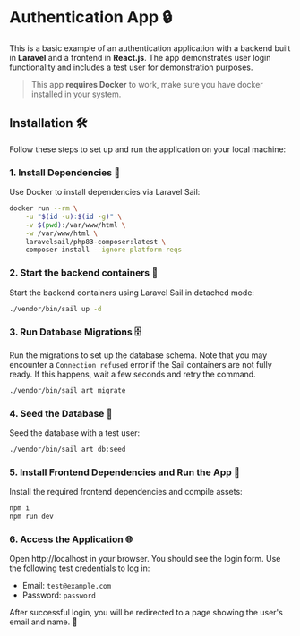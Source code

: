 # Authentication App 🔒

This is a basic example of an authentication application with a backend built in **Laravel** and a frontend in **React.js**. The app demonstrates user login functionality and includes a test user for demonstration purposes. 

> This app **requires Docker** to work, make sure you have docker installed in your system. 

## Installation 🛠️

Follow these steps to set up and run the application on your local machine:

### 1. Install Dependencies 🧰

Use Docker to install dependencies via Laravel Sail:

```bash
docker run --rm \
    -u "$(id -u):$(id -g)" \
    -v $(pwd):/var/www/html \
    -w /var/www/html \
    laravelsail/php83-composer:latest \
    composer install --ignore-platform-reqs
```

### 2. Start the backend containers 🚀

Start the backend containers using Laravel Sail in detached mode:

```bash
./vendor/bin/sail up -d
```

### 3. Run Database Migrations 🗄️

Run the migrations to set up the database schema. Note that you may encounter a `Connection refused` error if the Sail containers are not fully ready. If this happens, wait a few seconds and retry the command.

```bash
./vendor/bin/sail art migrate
```

### 4. Seed the Database 🌱

Seed the database with a test user:

```bash
./vendor/bin/sail art db:seed
```

### 5. Install Frontend Dependencies and Run the App 🚀

Install the required frontend dependencies and compile assets:

```bash
npm i
npm run dev
```
### 6. Access the Application 🌐

Open http://localhost in your browser. You should see the login form. Use the following test credentials to log in:

- Email: `test@example.com`
- Password: `password`

After successful login, you will be redirected to a page showing the user's email and name. 🎉

